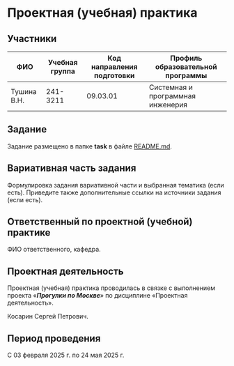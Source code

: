 # Проектная (учебная) практика

## Участники

| ФИО | Учебная группа | Код направления подготовки | Профиль образовательной программы |
|-|-|-|-|
| Тушина В.Н. | 241-3211 | 09.03.01 | Системная и программная инженерия |

## Задание

Задание размещено в папке **task** в файле [README.md](task/README.md).

## Вариативная часть задания

Формулировка задания вариативной части и выбранная тематика (если есть). Приведите также дополнительные ссылки на источники задания (если есть).

## Ответственный по проектной (учебной) практике

ФИО ответственного, кафедра.

## Проектная деятельность

Проектная (учебная) практика проводилась в связке с выполнением проекта «***Прогулки по Москве***» по дисциплине «Проектная деятельность».

Косарин Сергей Петрович.

## Период проведения

С 03 февраля 2025 г. по 24 мая 2025 г.
